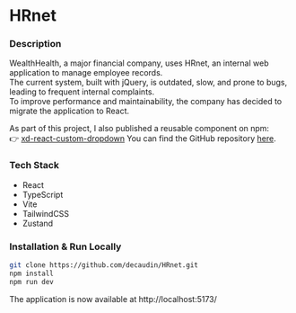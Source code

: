 # HRnet  

### Description

WealthHealth, a major financial company, uses HRnet, an internal web application to manage employee records.  
The current system, built with jQuery, is outdated, slow, and prone to bugs, leading to frequent internal complaints.  
To improve performance and maintainability, the company has decided to migrate the application to React.  

As part of this project, I also published a reusable component on npm:  
👉 [xd-react-custom-dropdown](https://www.npmjs.com/package/xd-react-custom-dropdown)
You can find the GitHub repository [here](https://github.com/decaudin/xd-react-custom-dropdown). 

### Tech Stack

- React  
- TypeScript  
- Vite  
- TailwindCSS  
- Zustand  

### Installation & Run Locally

```sh
git clone https://github.com/decaudin/HRnet.git
npm install  
npm run dev
```

The application is now available at http://localhost:5173/